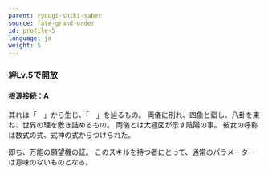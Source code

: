 ```yaml
---
parent: ryougi-shiki-saber
source: fate-grand-order
id: profile-5
language: ja
weight: 5
---
```


### 絆Lv.5で開放

#### 根源接続：A

其れは「　」から生じ、「　」を辿るもの。
両儀に別れ、四象と廻し、八卦を束ね、世界の理を敷き詰めるもの。
両儀とは太極図が示す陰陽の事。
彼女の呼称は数式の式、式神の式からつけられた。

即ち、万能の願望機の証。
このスキルを持つ者にとって、通常のパラメーターは意味のないものとなる。
